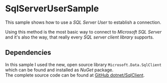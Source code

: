 ﻿# SqlServerUserSample

This sample shows how to use a *SQL Server User* to establish a connection.

Using this method is the most basic way to connect to *Microsoft SQL Server* and it's also the way, that really every *SQL server client library* supports.

## Dependencies

In this sample I used the new, open source library `Microsoft.Data.SqlClient` which can be found and installed as *NuGet* package.  
The complete source code can be found at [GitHub dotnet/SqlClient](https://github.com/dotnet/SqlClient).
